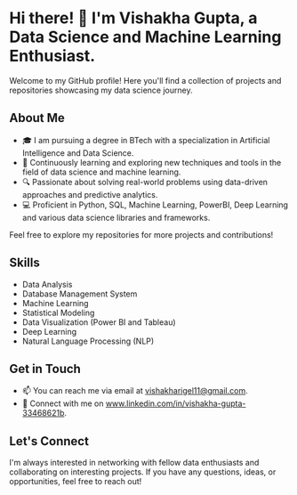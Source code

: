 # Hi there! 👋 I'm Vishakha Gupta, a Data Science and Machine Learning Enthusiast.

Welcome to my GitHub profile! Here you'll find a collection of projects and repositories showcasing my data science journey.

## About Me

- 🎓 I am pursuing a degree in BTech with a specialization in Artificial Intelligence and Data Science.
- 🌱 Continuously learning and exploring new techniques and tools in the field of data science and machine learning.
- 🔍 Passionate about solving real-world problems using data-driven approaches and predictive analytics.
- 💻 Proficient in Python, SQL, Machine Learning, PowerBI, Deep Learning and various data science libraries and frameworks.

Feel free to explore my repositories for more projects and contributions!
## Skills

- Data Analysis
- Database Management System
- Machine Learning
- Statistical Modeling
- Data Visualization (Power BI and Tableau)
- Deep Learning
- Natural Language Processing (NLP)


## Get in Touch

- 📫 You can reach me via email at vishakharigel11@gmail.com.
- 💼 Connect with me on www.linkedin.com/in/vishakha-gupta-33468621b.

## Let's Connect

I'm always interested in networking with fellow data enthusiasts and collaborating on interesting projects. If you have any questions, ideas, or opportunities, feel free to reach out!
